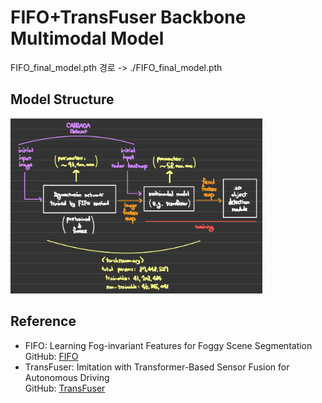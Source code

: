 # FIFO+TransFuser Backbone Multimodal Model

FIFO_final_model.pth 경로 -> ./FIFO_final_model.pth

## Model Structure
<img src="./structure.jpg" width="80%">

## Reference
- FIFO: Learning Fog-invariant Features for Foggy Scene Segmentation<br/>
  GitHub: [FIFO](https://github.com/sohyun-l/fifo)
- TransFuser: Imitation with Transformer-Based Sensor Fusion for Autonomous Driving<br/>
  GitHub: [TransFuser](https://github.com/autonomousvision/transfuser?tab=readme-ov-file)
